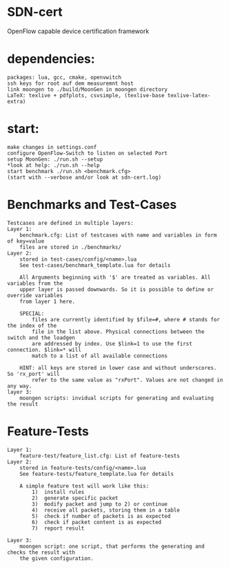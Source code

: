 # SDN-cert
OpenFlow capable device certification framework

# dependencies:
	packages: lua, gcc, cmake, openvwitch
	ssh keys for root auf dem measuremnt host
	link moongen to ./build/MoonGen in moongen directory
	LaTeX: texlive + pdfplots, csvsimple, (texlive-base texlive-latex-extra)

# start:	
	make changes in settings.conf
	configure OpenFlow-Switch to listen on selected Port
	setup MoonGen: ./run.sh --setup
	*look at help: ./run.sh --help
	start benchmark ./run.sh <benchmark.cfg>
	(start with --verbose and/or look at sdn-cert.log)
	
# Benchmarks and Test-Cases
	Testcases are defined in multiple layers:
	Layer 1:
		benchmark.cfg: List of testcases with name and variables in form of key=value
		files are stored in ./benchmarks/
	Layer 2:
		stored in test-cases/config/<name>.lua
		See test-cases/benchmark_template.lua for details

		All Arguments beginning with '$' are treated as variables. All variables from the
		upper layer is passed downwards. So it is possible to define or override variables
		from layer 1 here.
		
		SPECIAL:
			files are currently identified by $file=#, where # stands for the index of the
			file in the list above. Physical connections between the switch and the loadgen
			are addressed by index. Use $link=1 to use the first connection. $link=* will
			match to a list of all available connections
			
		HINT: all keys are stored in lower case and without underscores. So 'rx_port' will
			refer to the same value as "rxPort". Values are not changed in any way.
	layer 3:
		moongen scripts: invidual scripts for generating and evaluating the result
			
# Feature-Tests
	Layer 1:
		feature-test/feature_list.cfg: List of feature-tests
	Layer 2:
		stored in feature-tests/config/<name>.lua
		See feature-tests/feature_template.lua for details
		
		A simple feature test will work like this:
			1)	install rules
			2)	generate specific packet
			3)	modify packet and jump to 2) or continue
			4)	receive all packets, storing them in a table
			5)	check if number of packets is as expected
			6)	check if packet content is as expected
			7)	report result
		
	Layer 3:
		moongen script: one script, that performs the generating and checks the result with
		the given configuration.